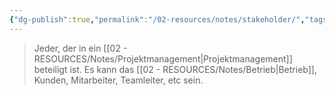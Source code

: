 ```yaml
---
{"dg-publish":true,"permalink":"/02-resources/notes/stakeholder/","tags":["projektmanagement"],"noteIcon":"","updated":"2025-09-05T10:12:32.097+02:00"}
---
```


> Jeder, der in ein [[02 - RESOURCES/Notes/Projektmanagement\|Projektmanagement]] beteiligt ist. Es kann das [[02 - RESOURCES/Notes/Betrieb\|Betrieb]], Kunden, Mitarbeiter, Teamleiter, etc sein.